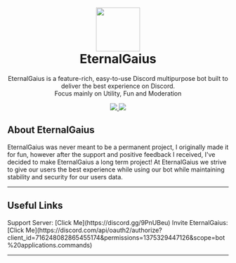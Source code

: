 <h1 align="center"><img src='https://cdn.discordapp.com/avatars/716248082865455174/af7070898f325edbb7ff6bfabbd17952.png' height='100'><br>EternalGaius</br></h1>
<p align="center">EternalGaius is a feature-rich, easy-to-use Discord multipurpose bot built to deliver the best experience on Discord.<br>Focus mainly on Utility, Fun and Moderation</br></p>
<p align="center">
  <a href="http://forthebadge.com/">
    <img src="https://i.imgur.com/Co7TKRR.png"/>
  </a>
  <a href="http://forthebadge.com/">
    <img src="https://i.imgur.com/GwGK8WG.png"/>
  </a>
</p>

## About EternalGaius
<p>
EternalGaius was never meant to be a permanent project, I originally made it for fun, however after the support and positive feedback I received, I've decided to make EternalGaius a long term project! At EternalGaius we strive to give our users the best experience while using our bot while maintaining stability and security for our users data.
</p>

---

## Useful Links
<p>
Support Server: [Click Me](https://discord.gg/9PnUBeu)
Invite EternalGaius: [Click Me](https://discord.com/api/oauth2/authorize?client_id=716248082865455174&permissions=1375329447126&scope=bot%20applications.commands)

</p>

---
